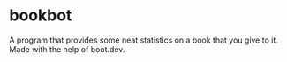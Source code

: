 # bookbot
A program that provides some neat statistics on a book that you give to it. Made with the help of boot.dev.
